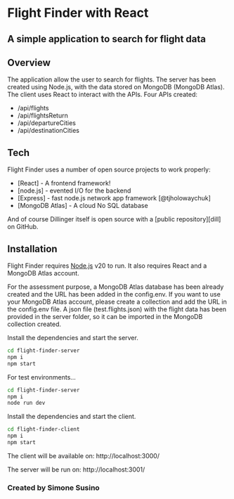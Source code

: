 # Flight Finder with React

## A simple application to search for flight data

## Overview

The application allow the user to search for flights.
The server has been created using Node.js, with the data stored on MongoDB (MongoDB Atlas).
The client uses React to interact with the APIs.
Four APIs created:

- /api/flights
- /api/flightsReturn
- /api/departureCities
- /api/destinationCities

## Tech

Flight Finder uses a number of open source projects to work properly:

- [React] - A frontend framework!
- [node.js] - evented I/O for the backend
- [Express] - fast node.js network app framework [@tjholowaychuk]
- [MongoDB Atlas] - A cloud No SQL database

And of course Dillinger itself is open source with a [public repository][dill]
on GitHub.

## Installation

Flight Finder requires [Node.js](https://nodejs.org/) v20 to run.
It also requires React and a MongoDB Atlas account.

For the assessment purpose, a MongoDB Atlas database has been already created and the URL has been added in the config.env. If you want to use your MongoDB Atlas account, please create a collection and add the URL in the config.env file. A json file (test.flights.json) with the flight data has been provided in the server folder, so it can be imported in the MongoDB collection created.

Install the dependencies and start the server.

```sh
cd flight-finder-server
npm i
npm start
```

For test environments...

```sh
cd flight-finder-server
npm i
node run dev
```

Install the dependencies and start the client.

```sh
cd flight-finder-client
npm i
npm start
```

The client will be available on:
http://localhost:3000/

The server will be run on:
http://localhost:3001/

### Created by Simone Susino
